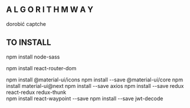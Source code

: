 ## A L G O R I T H M  W A Y
dorobić captche
## TO INSTALL

npm install node-sass

npm install react-router-dom

npm install @material-ui/icons
npm install --save @material-ui/core
npm install material-ui@next
npm install --save axios
npm install --save redux react-redux redux-thunk  
npm install react-waypoint --save
npm install --save jwt-decode